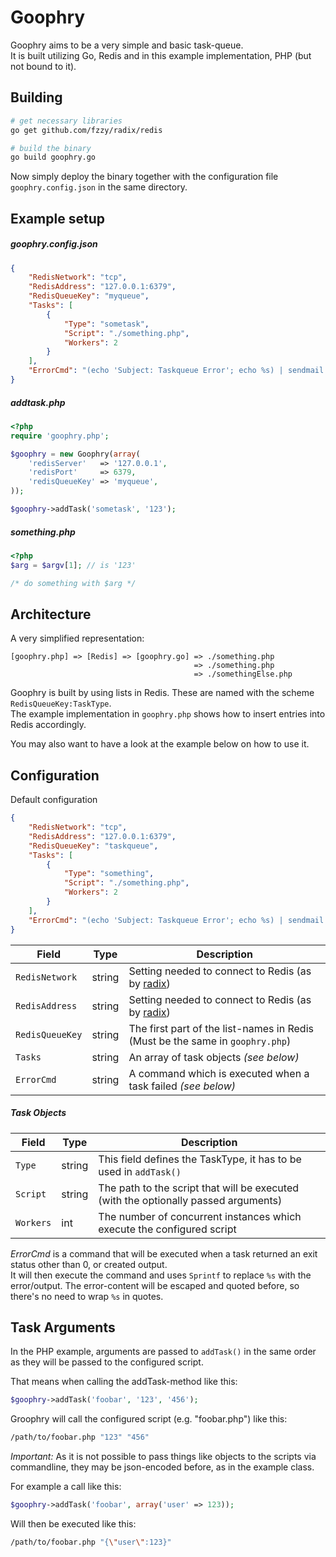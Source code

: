 Goophry
=======

Goophry aims to be a very simple and basic task-queue.  
It is built utilizing Go, Redis and in this example implementation, PHP (but not bound to it).


## Building

```sh
# get necessary libraries
go get github.com/fzzy/radix/redis

# build the binary
go build goophry.go
```

Now simply deploy the binary together with the configuration file `goophry.config.json` in the same directory.


## Example setup

##### goophry.config.json
```json
{
    "RedisNetwork": "tcp",
    "RedisAddress": "127.0.0.1:6379",
    "RedisQueueKey": "myqueue",
    "Tasks": [
        {
            "Type": "sometask",
            "Script": "./something.php",
            "Workers": 2
        }
    ],
    "ErrorCmd": "(echo 'Subject: Taskqueue Error'; echo %s) | sendmail mail@example.com"
}
```

##### addtask.php
```php
<?php
require 'goophry.php';

$goophry = new Goophry(array(
    'redisServer'   => '127.0.0.1',
    'redisPort'     => 6379,
    'redisQueueKey' => 'myqueue',
));

$goophry->addTask('sometask', '123');
```

##### something.php
```php
<?php
$arg = $argv[1]; // is '123'

/* do something with $arg */
```

## Architecture

A very simplified representation:
```
[goophry.php] => [Redis] => [goophry.go] => ./something.php
                                         => ./something.php
                                         => ./somethingElse.php
```

Goophry is built by using lists in Redis. These are named with the scheme `RedisQueueKey:TaskType`.  
The example implementation in `goophry.php` shows how to insert entries into Redis accordingly.

You may also want to have a look at the example below on how to use it.


## Configuration

Default configuration
```json
{
    "RedisNetwork": "tcp",
    "RedisAddress": "127.0.0.1:6379",
    "RedisQueueKey": "taskqueue",
    "Tasks": [
        {
            "Type": "something",
            "Script": "./something.php",
            "Workers": 2
        }
    ],
    "ErrorCmd": "(echo 'Subject: Taskqueue Error'; echo %s) | sendmail mail@example.com"
}
```

Field|Type|Description
-----|----|-----------
`RedisNetwork`|string|Setting needed to connect to Redis (as by [radix](http://godoc.org/github.com/fzzy/radix/redis#Dial))
`RedisAddress`|string|Setting needed to connect to Redis (as by [radix](http://godoc.org/github.com/fzzy/radix/redis#Dial))
`RedisQueueKey`|string|The first part of the list-names in Redis (Must be the same in `goophry.php`)
`Tasks`|string|An array of task objects _(see below)_
`ErrorCmd`|string|A command which is executed when a task failed _(see below)_

##### Task Objects

Field|Type|Description
-----|----|-----------
`Type`|string|This field defines the TaskType, it has to be used in `addTask()`
`Script`|string|The path to the script that will be executed (with the optionally passed arguments)
`Workers`|int|The number of concurrent instances which execute the configured script

*ErrorCmd* is a command that will be executed when a task returned an exit status other than 0, or created output.  
It will then execute the command and uses `Sprintf` to replace `%s` with the error/output.
The error-content will be escaped and quoted before, so there's no need to wrap `%s` in quotes.


## Task Arguments

In the PHP example, arguments are passed to `addTask()` in the same order as they
will be passed to the configured script.

That means when calling the addTask-method like this:
```php
$goophry->addTask('foobar', '123', '456');
```

Groophry will call the configured script (e.g. "foobar.php") like this:
```sh
/path/to/foobar.php "123" "456"
```

*Important:* As it is not possible to pass things like objects to the scripts via commandline,
they may be json-encoded before, as in the example class.

For example a call like this:
```php
$goophry->addTask('foobar', array('user' => 123));
```

Will then be executed like this:
```sh
/path/to/foobar.php "{\"user\":123}"
```
